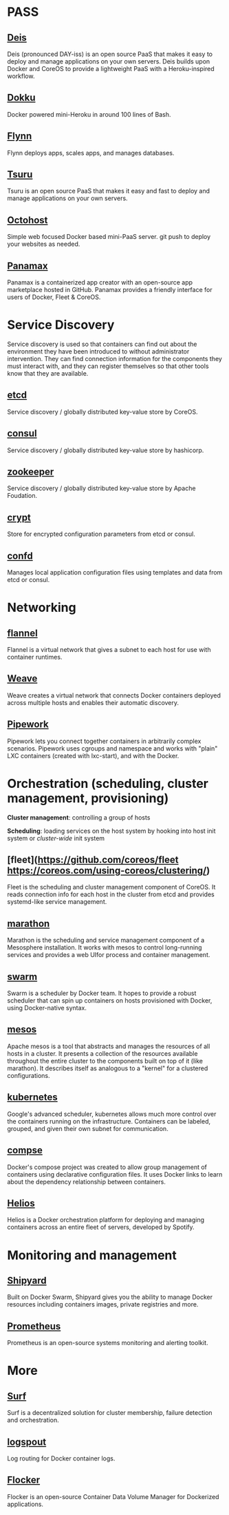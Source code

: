 # PASS

## [Deis](http://deis.io/)
Deis (pronounced DAY-iss) is an open source PaaS that makes it easy to deploy and manage applications on your own servers. Deis builds upon Docker and CoreOS to provide a lightweight PaaS with a Heroku-inspired workflow.

## [Dokku](https://github.com/progrium/dokku)
Docker powered mini-Heroku in around 100 lines of Bash.

## [Flynn](https://flynn.io/)
Flynn deploys apps, scales apps, and manages databases.

## [Tsuru](https://tsuru.io/)
Tsuru is an open source PaaS that makes it easy and fast to deploy and manage applications on your own servers.

## [Octohost](http://www.octohost.io/)
Simple web focused Docker based mini-PaaS server. git push to deploy your websites as needed.

## [Panamax](http://panamax.io/) 
Panamax is a containerized app creator with an open-source app marketplace hosted in GitHub. Panamax provides a friendly interface for users of Docker, Fleet & CoreOS.

# Service Discovery
Service discovery is used so that containers can find out about the environment they have been introduced to without administrator intervention. They can find connection information for the components they must interact with, and they can register themselves so that other tools know that they are available.

## [etcd](https://coreos.com/etcd/)
Service discovery / globally distributed key-value store by CoreOS.

## [consul](https://www.consul.io/)
Service discovery / globally distributed key-value store by hashicorp.

## [zookeeper](https://zookeeper.apache.org/)
Service discovery / globally distributed key-value store by Apache Foudation.

## [crypt](https://xordataexchange.github.io/crypt/)
Store for encrypted configuration parameters from etcd or consul.

## [confd](http://www.confd.io/)
Manages local application configuration files using templates and data from etcd or consul.


# Networking

## [flannel](https://github.com/coreos/flannel)
Flannel is a virtual network that gives a subnet to each host for use with container runtimes.

## [Weave](https://github.com/weaveworks/weave)
Weave creates a virtual network that connects Docker containers deployed across multiple hosts and enables their automatic discovery.

## [Pipework](https://github.com/jpetazzo/pipework)
Pipework lets you connect together containers in arbitrarily complex scenarios. Pipework uses cgroups and namespace and works with "plain" LXC containers (created with lxc-start), and with the Docker.

# Orchestration (scheduling, cluster management, provisioning)

**Cluster management**: controlling a group of hosts

**Scheduling**: loading services on the host system by hooking into host init system or *cluster-wide* init system

## [fleet](https://github.com/coreos/fleet https://coreos.com/using-coreos/clustering/)
Fleet is the scheduling and cluster management component of CoreOS. It reads connection info for each host in the cluster from etcd and provides systemd-like service management.

## [marathon](https://github.com/mesosphere/marathon)
Marathon is the scheduling and service management component of a Mesosphere installation. It works with mesos to control long-running services and provides a web UIfor process and container management.

## [swarm](https://docs.docker.com/swarm/) 
Swarm is a scheduler by Docker team. It hopes to provide a robust scheduler that can spin up containers on hosts provisioned with Docker, using Docker-native syntax.

## [mesos](https://mesos.apache.org/)
Apache mesos is a tool that abstracts and manages the resources of all hosts in a cluster. It presents a collection of the resources available throughout the entire cluster to the components built on top of it (like marathon). It describes itself as analogous to a "kernel" for a clustered configurations.

## [kubernetes](http://kubernetes.io/) 
Google's advanced scheduler, kubernetes allows much more control over the containers running on the infrastructure. Containers can be labeled, grouped, and given their own subnet for communication.

## [compse](https://docs.docker.com/compose/)
Docker's compose project was created to allow group management of containers using declarative configuration files. It uses Docker links to learn about the dependency relationship between containers.

## [Helios](https://github.com/spotify/helios)
Helios is a Docker orchestration platform for deploying and managing containers across an entire fleet of servers, developed by Spotify. 

# Monitoring and management
## [Shipyard](http://shipyard-project.com/)
Built on Docker Swarm, Shipyard gives you the ability to manage Docker resources including containers images, private registries and more.

## [Prometheus](http://prometheus.io/) 
Prometheus is an open-source systems monitoring and alerting toolkit.

# More

## [Surf](https://www.serfdom.io/)
Surf is a decentralized solution for cluster membership, failure detection and orchestration.

## [logspout](https://github.com/gliderlabs/logspout)
Log routing for Docker container logs.

## [Flocker](https://github.com/ClusterHQ/flocker)
Flocker is an open-source Container Data Volume Manager for Dockerized applications.